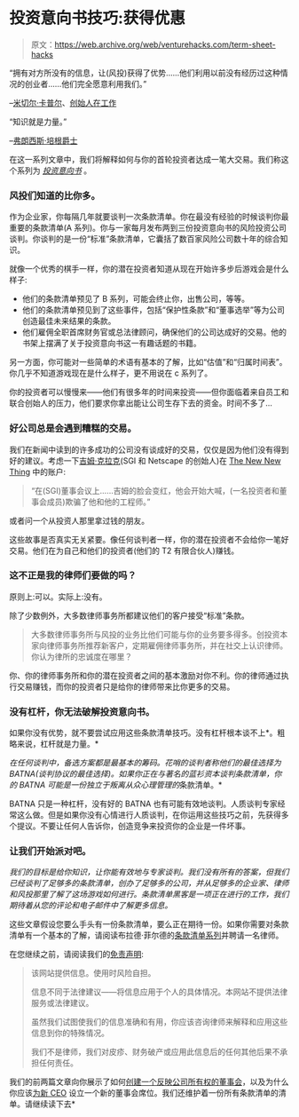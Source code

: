 # 投资意向书技巧:获得优惠

> 原文：<https://web.archive.org/web/venturehacks.com/term-sheet-hacks>

“拥有对方所没有的信息，让(风投)获得了优势……他们利用以前没有经历过这种情况的创业者……他们完全愿意利用我们。”

–[米切尔·卡普尔](https://web.archive.org/web/20221006035158/http://en.wikipedia.org/wiki/Mitch_Kapor)、[创始人在工作](https://web.archive.org/web/20221006035158/http://www.amazon.com/gp/product/1590597141)

“知识就是力量。”

–[弗朗西斯·培根爵士](https://web.archive.org/web/20221006035158/http://en.wikipedia.org/wiki/Francis_Bacon)

在这一系列文章中，我们将解释如何与你的首轮投资者达成一笔大交易。我们称这个系列为 *[投资意向书](https://web.archive.org/web/20221006035158/http://venturehacks.com/term-sheet-hacks/)* 。

### 风投们知道的比你多。

作为企业家，你每隔几年就要谈判一次条款清单。你在最没有经验的时候谈判你最重要的条款清单(A 系列)。你与一家每月发布两到三份投资意向书的风险投资公司谈判。你谈判的是一份“标准”条款清单，它囊括了数百家风险公司数十年的综合知识。

就像一个优秀的棋手一样，你的潜在投资者知道从现在开始许多步后游戏会是什么样子:

*   他们的条款清单预见了 B 系列，可能会终止你，出售公司，等等。
*   他们的条款清单预见到了这些事件，包括“保护性条款”和“董事选举”等为公司创造最佳未来结果的条款。
*   他们雇佣全职首席财务官或总法律顾问，确保他们的公司达成好的交易。他的书架上摆满了关于投资意向书这一有趣话题的书籍。

另一方面，你可能对一些简单的术语有基本的了解，比如“估值”和“归属时间表”。你几乎不知道游戏现在是什么样子，更不用说在 c 系列了。

你的投资者可以慢慢来——他们有很多年的时间来投资——但你面临着来自员工和联合创始人的压力，他们要求你拿出能让公司生存下去的资金。时间不多了…

### 好公司总是会遇到糟糕的交易。

我们在新闻中读到的许多成功的公司没有谈成好的交易，仅仅是因为他们没有得到好的建议。考虑一下[吉姆·克拉克](https://web.archive.org/web/20221006035158/http://en.wikipedia.org/wiki/James_H._Clark)(SGI 和 Netscape 的创始人)在 [The New New Thing](https://web.archive.org/web/20221006035158/http://www.amazon.com/New-Thing-Silicon-Valley-Story/dp/0140296468/ref=pd_bbs_sr_1/103-5417622-0009467?ie=UTF8&s=books&qid=1173841524&sr=8-1) 中的账户:

> “在(SGI)董事会议上……吉姆的脸会变红，他会开始大喊，(一名投资者和董事会成员)欺骗了他和他的工程师。”

或者问一个从投资人那里拿过钱的朋友。

这些故事是否真实无关紧要。像任何谈判者一样，你的潜在投资者不会给你一笔好交易。他们在为自己和他们的投资者(他们的 T2 有限合伙人)赚钱。

### 这不正是我的律师们要做的吗？

原则上:可以。实际上:没有。

除了少数例外，大多数律师事务所都建议他们的客户接受“标准”条款。

> 大多数律师事务所与风投的业务比他们可能与你的业务要多得多。创投资本家向律师事务所推荐新客户，定期雇佣律师事务所，并在社交上认识律师。你认为律所的忠诚度在哪里？

你、你的律师事务所和你的潜在投资者之间的基本激励对你不利。你的律师通过执行交易赚钱，而你的投资者只是给你的律师带来比你更多的交易。

### 没有杠杆，你无法破解投资意向书。

如果你没有优势，就不要尝试应用这些条款清单技巧。没有杠杆根本谈不上*。粗略来说，杠杆就是力量。*

 *在任何谈判中，备选方案都是最基本的筹码。花哨的谈判者称他们的最佳选择为 BATNA(谈判协议的最佳选择)。如果你正在与著名的蓝衫资本谈判条款清单，你的 BATNA 可能是一份独立于叛离从众心理管理的*条款清单。*

BATNA 只是一种杠杆，没有好的 BATNA 也有可能有效地谈判。人质谈判专家经常这么做。但是如果你没有心情进行人质谈判，在你运用这些技巧之前，先获得多个提议。不要让任何人告诉你，创造竞争来投资你的企业是一件坏事。

### 让我们开始派对吧。

*我们的目标是给你知识，让你能有效地与专家谈判。我们没有所有的答案，但我们已经谈判了足够多的条款清单，创办了足够多的公司，并从足够多的企业家、律师和风投那里了解了这场游戏如何进行。条款清单黑客是一项正在进行的工作，我们期待着从您的评论和电子邮件中了解更多信息。*

这些文章假设您要么手头有一份条款清单，要么正在期待一份。如果你需要对条款清单有一个基本的了解，请阅读布拉德·菲尔德的[条款清单系列](https://web.archive.org/web/20221006035158/http://www.feld.com/blog/archives/2005/08/term_sheet_seri.html)并聘请一名律师。

在您继续之前，请阅读我们的[免责声明](https://web.archive.org/web/20221006035158/http://venturehacks.com/disclaimer):

> 该网站提供信息。使用时风险自担。
> 
> 信息不同于法律建议——将信息应用于个人的具体情况。本网站不提供法律服务或法律建议。
> 
> 虽然我们试图使我们的信息准确和有用，你应该咨询律师来解释和应用这些信息到你的特殊情况。
> 
> 我们不是律师，我们对皮疹、财务破产或应用此信息后的任何其他后果不承担任何责任。

我们的前两篇文章向你展示了如何[创建一个反映公司所有权的董事会](https://web.archive.org/web/20221006035158/http://venturehacks.com/articles/board-structure)，以及为什么你应该[为新 CEO](https://web.archive.org/web/20221006035158/http://venturehacks.com/articles/ceo-board-seat) 设立一个新的董事会席位。我们还维护着一份所有条款清单的清单。请继续读下去*